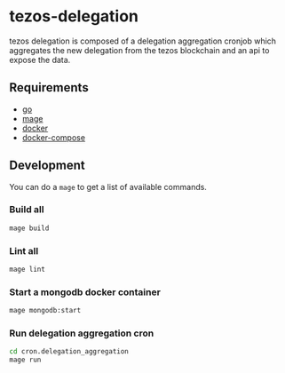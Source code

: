 # tezos-delegation 

tezos delegation is composed of a delegation aggregation cronjob which aggregates the new delegation 
from the tezos blockchain and an api to expose the data.

## Requirements
- [go](https://go.dev/)
- [mage](https://magefile.org/)
- [docker](https://www.docker.com/)
- [docker-compose](https://docs.docker.com/compose/install/)

## Development

You can do a `mage` to get a list of available commands.

### Build all
```bash
mage build
```

### Lint all
```bash
mage lint
```

### Start a mongodb docker container
```bash
mage mongodb:start 
```

### Run delegation aggregation cron                                
```bash
cd cron.delegation_aggregation
mage run
```

